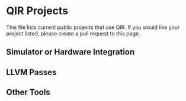 # QIR Projects #

This file lists current public projects that use QIR. If you would like your project listed, please create a pull request to this page.

## Simulator or Hardware Integration ##

## LLVM Passes ##

## Other Tools ##
